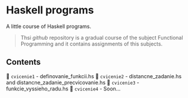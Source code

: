 # Haskell programs
A little course of Haskell programs.

> Thsi *github* repository is a gradual course of the subject Functional Programming and it contains assignments of this subjects.

## Contents

📁 `cvicenie1` - definovanie_funkcii.hs
📁 `cvicenie2` - distancne_zadanie.hs and distancne_zadanie_precvicovanie.hs
📁 `cvicenie3` - funkcie_vyssieho_radu.hs
📁 `cvicenie4` - Soon...
